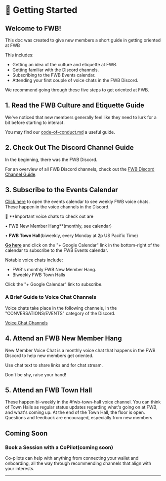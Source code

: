# 🚀 Getting Started

## **Welcome to FWB!**

This doc was created to give new members a short guide in getting oriented at FWB

This includes:

* Getting an idea of the culture and etiquette at FWB.
* Getting familiar with the Discord channels.
* Subscribing to the FWB Events calendar.
* Attending your first couple of voice chats in the FWB Discord.

We recommend going through these five steps to get oriented at FWB.

## 1. Read the FWB Culture and Etiquette Guide

We've noticed that new members generally feel like they need to lurk for a bit before starting to interact.

You may find our [code-of-conduct.md](start-here/code-of-conduct.md "mention") a useful guide.

## 2. Check Out The Discord Channel Guide

In the beginning, there was the FWB Discord.

For an overview of all FWB Discord channels, check out the [FWB Discord Channel Guide](https://www.notion.so/ba9d0ca6d03541038c79c82cb265c72c).

## 3. Subscribe to the Events Calendar

[Click here](https://www.fwb.help/events) to open the events calendar to see weekly FWB voice chats. These happen in the voice channels in the Discord.

📌 \*\*Important voice chats to check out are

• FWB New Member Hang\*\*(monthly, see calendar)

• **FWB Town Hall**(biweekly, every Monday at 2p US Pacific Time)

[**Go here**](https://www.fwb.help/events) and click on the "+ Google Calendar" link in the bottom-right of the calendar to subscribe to the FWB Events calendar.

Notable voice chats include:

* FWB's monthly FWB New Member Hang.
* Biweekly FWB Town Halls

Click the "+ Google Calendar" link to subscribe.

### **A Brief Guide to Voice Chat Channels**

Voice chats take place in the following channels, in the "CONVERSATIONS/EVENTS" category of the Discord.

[Voice Chat Channels](https://www.notion.so/e8c24ede57c649978bf63e6c3b3e47f8)

## 4. Attend an FWB New Member Hang

New Member Voice Chat is a monthly voice chat that happens in the FWB Discord to help new members get oriented.

Use chat text to share links and for chat stream.

Don't be shy, raise your hand!

## 5. Attend an FWB Town Hall

These happen bi-weekly in the #fwb-town-hall voice channel. You can think of Town Halls as regular status updates regarding what's going on at FWB, and what's coming up. At the end of the Town Hall, the floor is open. Questions and feedback are encouraged, especially from new members.

## Coming Soon

### Book a Session with a CoPilot(coming soon)

Co-pilots can help with anything from connecting your wallet and onboarding, all the way through recommending channels that align with your interests.

***
